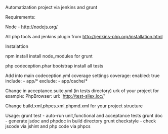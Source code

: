 Automatization project via jenkins and grunt

Requirements:

Node - http://nodejs.org/

All php tools and jenkins plugin from http://jenkins-php.org/installation.html

Instalattion

npm install 
 install node_modules for grunt

php codeception.phar bootstrap 
 install all tests

Add into main codeception.yml coverage settings 
coverage:
    enabled: true
    include:
        - app/*
    exclude:
        - app/cache/*

Change in acceptance.suite.yml (in tests directory) urk of your project for example: 
	PhpBrowser:
            url: 'http://test-silex.loc/'

Change build.xml,phpcs.xml,phpmd.xml for your project structure

Usage:
grunt test - auto-run unit,functional and acceptance tests
grunt doc - generate jsdoc and phpdoc in build directory
grunt checkstyle - check jscode via jshint and php code via phpcs


